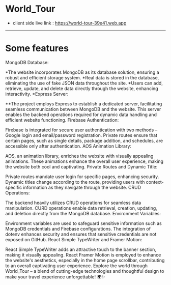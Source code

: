 # World_Tour
* client side live link : https://world-tour-39e41.web.app




---------------------------------
# Some  features 
MongoDB Database:

*The website incorporates MongoDB as its database solution, ensuring a robust and efficient storage system.
*Real data is stored in the database, eliminating the use of fake JSON data throughout the site.
*Users can add, retrieve, update, and delete data directly through the website, enhancing interactivity.
*Express Server:

**The project employs Express to establish a dedicated server, facilitating seamless communication between MongoDB and the website.
This server enables the backend operations required for dynamic data handling and efficient website functioning.
Firebase Authentication:

Firebase is integrated for secure user authentication with two methods – Google login and email/password registration.
Private routes ensure that certain pages, such as single details, package addition, and schedules, are accessible only after authentication.
AOS Animation Library:

AOS, an animation library, enriches the website with visually appealing animations.
These animations enhance the overall user experience, making the website both cool and captivating.
Private Routes and Dynamic Title:

Private routes mandate user login for specific pages, enhancing security.
Dynamic titles change according to the route, providing users with context-specific information as they navigate through the website.
CRUD Operations:

The backend heavily utilizes CRUD operations for seamless data manipulation.
CURD operations enable data retrieval, creation, updating, and deletion directly from the MongoDB database.
Environment Variables:

Environment variables are used to safeguard sensitive information such as MongoDB credentials and Firebase configurations.
The integration of dotenv enhances security and ensures that sensitive credentials are not exposed on GitHub.
React Simple TypeWriter and Framer Motion:

React Simple TypeWriter adds an attractive touch to the banner section, making it visually appealing.
React Framer Motion is employed to enhance the website's aesthetics, especially in the home page scrollbar, contributing to an overall captivating user experience.
Explore the world through World_Tour – a blend of cutting-edge technologies and thoughtful design to make your travel experience unforgettable! 🌍✨
